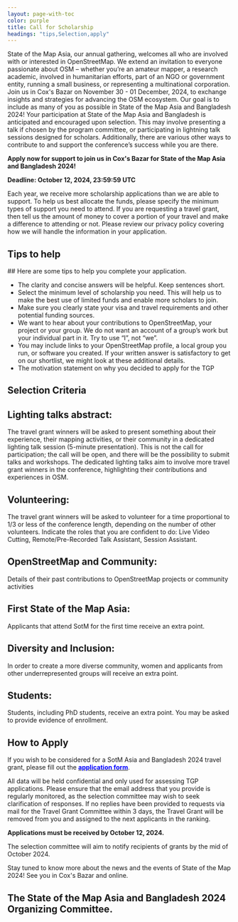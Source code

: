 ```yaml
---
layout: page-with-toc
color: purple
title: Call for Scholarship
headings: "tips,Selection,apply"
---
```




State of the Map Asia, our annual gathering, welcomes all who are involved  with or interested in OpenStreetMap. We extend an invitation to everyone  passionate about OSM – whether you’re an amateur mapper, a research  academic, involved in humanitarian efforts, part of an NGO or government  entity, running a small business, or representing a multinational  corporation. Join us in Cox's Bazar on November 30 - 01 December, 2024, to exchange  insights and strategies for advancing the OSM ecosystem. Our goal is to  include as many of you as possible in State of the Map Asia and Bangladesh 2024! Your  participation at State of the Map Asia and Bangladesh is anticipated and encouraged upon  selection. This may involve presenting a talk if chosen by the program  committee, or participating in lightning talk sessions designed for  scholars. Additionally, there are various other ways to contribute to  and support the conference’s success while you are there.

**Apply now for support to join us in Cox's Bazar for State of the Map Asia and Bangladesh 2024!**


**Deadline: October 12, 2024, 23:59:59 UTC**


Each year, we receive more scholarship applications than we are able to support. To help us best allocate the funds, please specify the minimum types of support you need to attend. If you are requesting a travel grant, then tell us the amount of money to cover a portion of your travel and make a difference to attending or not. Please review our privacy policy covering how we will handle the information in your application.

<h2 id="tips">Tips to help</h2>
## Here are some tips to help you complete your application.

* The clarity and concise answers will be helpful. Keep sentences short.
* Select  the minimum level of scholarship you need. This will help us to make  the best use of limited funds and enable more scholars to join.
* Make sure you clearly state your visa and travel requirements and other potential funding sources.
* We want to hear about your contributions to OpenStreetMap, your project or your group. We do not want an account of a group’s work but your individual part in it. Try to use “I”, not “we”.
* You may include links to your OpenStreetMap profile, a local group you run, or software  you created. If your written answer is satisfactory to get on our  shortlist, we might look at these additional details.
* The motivation statement on why you decided to apply for the TGP

<h2 id="Selection"> Selection Criteria</h2>

## Lighting talks abstract:
The travel grant winners will be asked to present something about their experience, their mapping activities, or their community in a dedicated lighting talk session (5-minute presentation). This is not the call for participation; the call will be open, and there will be the possibility to submit talks and workshops. The dedicated lighting talks aim to involve more travel grant winners in the conference, highlighting their contributions and experiences in OSM.

## Volunteering:
The travel grant winners will be asked to volunteer for a time proportional to 1/3 or less of the conference length, depending on the number of other volunteers. Indicate the roles that you are confident to do: Live Video Cutting, Remote/Pre-Recorded Talk Assistant, Session Assistant.

## OpenStreetMap and Community:
Details of their past contributions to OpenStreetMap projects or community activities


## First State of the Map Asia:
Applicants that attend SotM for the first time receive an extra point.

## Diversity and Inclusion:
In order to create a more diverse community, women and applicants from other underrepresented groups will receive an extra point.

## Students:
Students, including PhD students, receive an extra point. You may be asked to provide evidence of enrollment.


<h2 id="apply"> How to Apply</h2>

If you wish to be considered for a SotM Asia and Bangladesh 2024 travel grant, please fill out the **[<font color=blue>application form</font>](https://docs.google.com/forms/d/e/1FAIpQLSf4qIovKx5wRIvOzQodMGTu-XW2WX9FU6uM8aEAfEDTP55x9Q/viewform)**.


All data will be held confidential and only used for assessing TGP applications. Please ensure that the email address that you provide is regularly monitored, as the selection committee may wish to seek clarification of responses. If no replies have been provided to requests via mail for the Travel Grant Committee within 3 days, the Travel Grant will be removed from you and assigned to the next applicants in the ranking.


**Applications must be received by October 12, 2024.**

The selection committee will aim to notify recipients of grants by the mid of October 2024.

Stay tuned to know more about the news and the events of State of the Map 2024! See you in Cox's Bazar and online.

## The State of the Map Asia and Bangladesh 2024 Organizing Committee.

